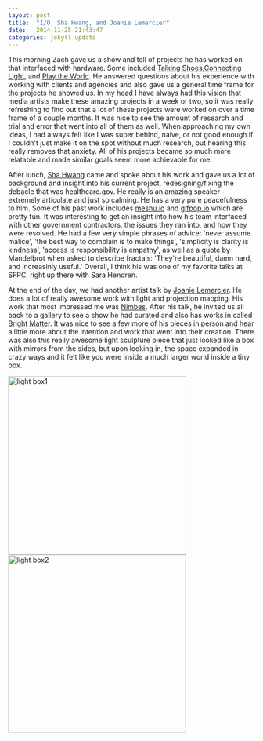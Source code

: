 ```yaml
---
layout: post
title:  "I/O, Sha Hwang, and Joanie Lemercier"
date:   2014-11-25 21:43:47
categories: jekyll update
---
```

This morning Zach gave us a show and tell of projects he has worked on that interfaced with hardware. Some included [Talking Shoes](http://www.yesyesno.com/talking-shoe/),[Connecting Light](http://www.yesyesno.com/connecting-light/), and [Play the World](https://www.youtube.com/watch?v=yoYJn27Suwg). He answered questions about his experience with working with clients and agencies and also gave us a general time frame for the projects he showed us. In my head I have always had this vision that media artists make these amazing projects in a week or two, so it was really refreshing to find out that a lot of these projects were worked on over a time frame of a couple months. It was nice to see the amount of research and trial and error that went into all of them as well. When approaching my own ideas, I had always felt like I was super behind, naive, or not good enough if I couldn't just make it on the spot without much research, but hearing this really removes that anxiety. All of his projects became so much more relatable and made similar goals seem more achievable for me. 

After lunch, [Sha Hwang](http://postarchitectural.com/) came and spoke about his work and gave us a lot of background and insight into his current project, redesigning/fixing the debacle that was healthcare.gov. He really is an amazing speaker - extremely articulate and just so calming. He has a very pure peacefulness to him. Some of his past work includes [meshu.io](http://meshu.io/) and [gifpop.io](http://gifpop.io/) which are pretty fun. It was interesting to get an insight into how his team interfaced with other government contractors, the issues they ran into, and how they were resolved. He had a few very simple phrases of advice: 'never assume malice', 'the best way to complain is to make things', 'simplicity is clarity is kindness', 'access is responsibility is empathy', as well as a quote by Mandelbrot when asked to describe fractals: 'They're beautiful, damn hard, and increasinly useful.' Overall, I think his was one of my favorite talks at SFPC, right up there with Sara Hendren.

At the end of the day, we had another artist talk by [Joanie Lemercier](http://joanielemercier.com/). He does a lot of really awesome work with light and projection mapping. His work that most impressed me was [Nimbes](http://joanielemercier.com/nimbes/). After his talk, he invited us all back to a gallery to see a show he had curated and also has works in called [Bright Matter](http://www.bright-matter.com/). It was nice to see a few more of his pieces in person and hear a little more about the intention and work that went into their creation. There was also this really awesome light sculpture piece that just looked like a box with mirrors from the sides, but upon looking in, the space expanded in crazy ways and it felt like you were inside a much larger world inside a tiny box.

<img src="http://paigederaedt.github.io/blog/assets/lightbox1.jpg" alt="light box1" style="width:364px">
<img src="http://paigederaedt.github.io/blog/assets/lightbox2.jpg" alt="light box2" style="width:363px"> 